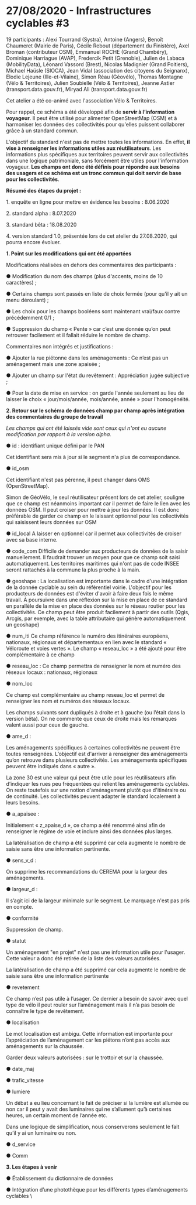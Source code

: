 # 27/08/2020 - Infrastructures cyclables #3

19 participants : Alexi Tourrand (Systra), Antoine (Angers), Benoît Chaumeret (Mairie de Paris), Cécile Rebout (département du Finistère), Axel Broman (contributeur OSM), Emmanuel ROCHE (Grand Chambéry), Dominique Harriague (AVAP), Fredercik Petit (Grenoble), Julien de Labaca (MobilityData), Léonard Vassord (Brest), Nicolas Madignier (Grand Poitiers), Michael Haüsle (SIOCA), Jean Vidal (association des citoyens du Seignanx), Elodie Lejeune (Ille-et-Vilaine), Simon Réau (Géovélo), Thomas Montagne (Vélo & Territoires), Julien Soubielle (Vélo & Territoires), Jeanne Astier (transport.data.gouv.fr), Miryad Ali (transport.data.gouv.fr)

Cet atelier a été co-animé avec l'association Vélo & Territoires.&#x20;



Pour rappel, ce schéma a été développé afin de **servir à l’information voyageur**. Il peut être utilisé pour alimenter OpenStreetMap (OSM) et à harmoniser les données des collectivités pour qu'elles puissent collaborer grâce à un standard commun.&#x20;

L'objectif du standard n'est pas de mettre toutes les informations. En effet, **il vise à renseigner les informations utiles aux réutilisateurs**. Les informations plus spécifiques aux territoires peuvent servir aux collectivités dans une logique patrimoniale, sans forcément être utiles pour l'information voyageur. **Les champs ont donc été définis pour répondre aux besoins des usagers et ce schéma est un tronc commun qui doit servir de base pour les collectivités**.&#x20;

**Résumé des étapes du projet :**&#x20;

1\. enquête en ligne pour mettre en évidence les besoins : 8.06.2020&#x20;

2\. standard alpha : 8.07.2020&#x20;

3\. standard bêta : 18.08.2020&#x20;

4\. version standard 1.0, présentée lors de cet atelier du 27.08.2020, qui pourra encore évoluer.&#x20;

**1. Point sur les modifications qui ont été apportées**&#x20;

Modifications réalisées en dehors des commentaires des participants :&#x20;

● Modification du nom des champs (plus d'accents, moins de 10 caractères) ;&#x20;

● Certains champs sont passés en liste de choix fermée (pour qu'il y ait un menu déroulant) ;&#x20;

● Les choix pour les champs booléens sont maintenant vrai/faux contre précédemment 0/1 ;&#x20;

● Suppression du champ « Pente » car c’est une donnée qu’on peut retrouver facilement et il fallait réduire le nombre de champ.&#x20;

Commentaires non intégrés et justifications :&#x20;

● Ajouter la rue piétonne dans les aménagements : Ce n’est pas un aménagement mais une zone apaisée ;&#x20;

● Ajouter un champ sur l'état du revêtement : Appréciation jugée subjective ;&#x20;

● Pour la date de mise en service : on garde l'année seulement au lieu de laisser le choix « jour/mois/année, mois/année, année » pour l'homogénéité.&#x20;

**2. Retour sur le schéma de données champ par champ après intégration des commentaires du groupe de travail**&#x20;

_Les champs qui ont été laissés vide sont ceux qui n'ont eu aucune modification par rapport à la version alpha._&#x20;

● id : identifiant unique défini par le PAN&#x20;

Cet identifiant sera mis à jour si le segment n'a plus de correspondance.&#x20;

● id\_osm&#x20;

Cet identifiant n'est pas pérenne, il peut changer dans OMS (OpenStreetMap).&#x20;

Simon de GéoVélo, le seul réutilisateur présent lors de cet atelier, souligne que ce champ est néanmoins important car il permet de faire le lien avec les données OSM. Il peut croiser pour mettre à jour les données. Il est donc préférable de garder ce champ en le laissant optionnel pour les collectivités qui saisissent leurs données sur OSM&#x20;

● id\_local A laisser en optionnel car il permet aux collectivités de croiser avec sa base interne.&#x20;

● code\_com Difficile de demander aux producteurs de données de la saisir manuellement. Il faudrait trouver un moyen pour que ce champ soit saisi automatiquement. Les territoires maritimes qui n'ont pas de code INSEE seront rattachés à la commune la plus proche à la main.&#x20;

● geoshape : La localisation est importante dans le cadre d'une intégration de la donnée cyclable au sein du référentiel voirie. L'objectif pour les producteurs de données est d'éviter d'avoir à faire deux fois le même travail. À poursuivre dans une réflexion sur la mise en place de ce standard en parallèle de la mise en place des données sur le réseau routier pour les collectivités. Ce champ peut être produit facilement à partir des outils (Qgis, Arcgis, par exemple, avec la table attributaire qui génère automatiquement un geoshape)&#x20;

● num\_iti Ce champ référence le numéro des itinéraires européens, nationaux, régionaux et départementaux en lien avec le standard « Véloroute et voies vertes ». Le champ « reseau\_loc » a été ajouté pour être complémentaire à ce champ&#x20;

● reseau\_loc : Ce champ permettra de renseigner le nom et numéro des réseaux locaux : nationaux, régionaux&#x20;

● nom\_loc&#x20;

Ce champ est complémentaire au champ reseau\_loc et permet de renseigner les nom et numéros des réseaux locaux.&#x20;

Les champs suivants sont dupliqués à droite et à gauche (ou l’était dans la version bêta). On ne commente que ceux de droite mais les remarques valent aussi pour ceux de gauche.&#x20;

● ame\_d :&#x20;

Les aménagements spécifiques à certaines collectivités ne peuvent être toutes renseignées. L’objectif est d'arriver à renseigner des aménagements qu’on retrouve dans plusieurs collectivités. Les aménagements spécifiques peuvent être indiqués dans « autre ».&#x20;

La zone 30 est une valeur qui peut être utile pour les réutilisateurs afin d’indiquer les rues peu fréquentées qui relient les aménagements cyclables. On reste toutefois sur une notion d'aménagement plutôt que d'itinéraire ou de continuité. Les collectivités peuvent adapter le standard localement à leurs besoins.&#x20;

● a\_apaisee :&#x20;

Initialement « z\_apaise\_d », ce champ a été renommé ainsi afin de renseigner le régime de voie et inclure ainsi des données plus larges.&#x20;

La latéralisation de champ a été supprimé car cela augmente le nombre de saisie sans être une information pertinente.&#x20;

● sens\_v\_d :&#x20;

On supprime les recommandations du CEREMA pour la largeur des aménagements.&#x20;

● largeur\_d :&#x20;

Il s’agit ici de la largeur minimale sur le segment. Le marquage n'est pas pris en compte.&#x20;

● conformité&#x20;

Suppression de champ.&#x20;

● statut&#x20;

Un aménagement "en projet" n'est pas une information utile pour l'usager. Cette valeur a donc été retirée de la liste des valeurs autorisées.&#x20;

La latéralisation de champ a été supprimé car cela augmente le nombre de saisie sans être une information pertinente&#x20;

● revetement&#x20;

Ce champ n’est pas utile à l’usager. Ce dernier a besoin de savoir avec quel type de vélo il peut rouler sur l’aménagement mais il n’a pas besoin de connaître le type de revêtement.&#x20;

● localisation&#x20;

Le mot localisation est ambigu. Cette information est importante pour l’appréciation de l’aménagement car les piétons n’ont pas accès aux aménagements sur la chaussée.&#x20;

Garder deux valeurs autorisées : sur le trottoir et sur la chaussée.&#x20;

● date\_maj&#x20;

● trafic\_vitesse&#x20;

● lumiere&#x20;

Un débat a eu lieu concernant le fait de préciser si la lumière est allumée ou non car il peut y avait des luminaires qui ne s’allument qu’à certaines heures, un certain moment de l’année etc.

Dans une logique de simplification, nous conserverons seulement le fait qu’il y ai un luminaire ou non.

● d\_service&#x20;

● Comm&#x20;



**3. Les étapes à venir**&#x20;

● Établissement du dictionnaire de données&#x20;

● Intégration d’une photothèque pour les différents types d’aménagements cyclables \
